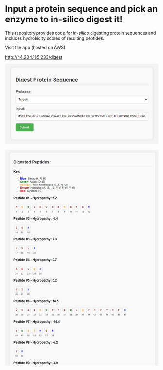 # Input a protein sequence and pick an enzyme to in-silico digest it!
This repository provides code for _in-silico_ digesting protein sequences and includes hydrobicity scores of resulting peptides.  


Visit the app (hosted on AWS)

http://44.204.185.233/digest



![Model](input.png)

![Model](output.png)
